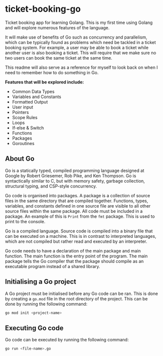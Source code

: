 # ticket-booking-go

Ticket booking app for learning Golang. This is my first time using Golang and will explore numerous features of the language.

It will make use of benefits of Go such as concurrency and parallelism, which can be typically found as problems which need be tackled in a ticket booking system. For example, a user may be able to book a ticket while another user is also booking a ticket. This will require that we make sure no two users can book the same ticket at the same time.

This readme will also serve as a reference for myself to look back on when I need to remember how to do something in Go.


**Features that will be explored include:**
- Common Data Types
- Variables and Constants
- Formatted Output
- User input
- Pointers
- Scope Rules
- Loops
- If-else & Switch
- Functions
- Packages
- Goroutines


## About Go

Go is a statically typed, compiled programming language designed at Google by Robert Griesemer, Rob Pike, and Ken Thompson. Go is syntactically similar to C, but with memory safety, garbage collection, structural typing, and CSP-style concurrency.

Go code is organised into packages. A package is a collection of source files in the same directory that are compiled together. Functions, types, variables, and constants defined in one source file are visible to all other source files within the same package. All code must be included in a package. An example of this is `Print` from the `fmt` package. This is used to print to the console.

Go is a compiled language. Source code is compiled into a binary file that can be executed on a machine. This is in contrast to interpreted languages, which are not compiled but rather read and executed by an interpreter.

Go code needs to have a declaration of the main package and main function. The main function is the entry point of the program. The main package tells the Go compiler that the package should compile as an executable program instead of a shared library.


## Initialising a Go project

A Go project must be initialised before any Go code can be ran. This is done by creating a `go.mod` file in the root directory of the project. This can be done by running the following command:

```bash
go mod init <project-name>
```

## Executing Go code

Go code can be executed by running the following command:

```bash
go run <file-name>.go
```
